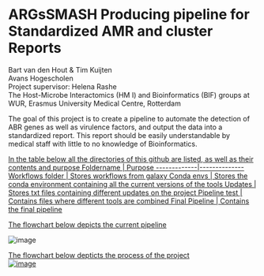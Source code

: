 # ARGsSMASH Producing pipeline for Standardized AMR and cluster Reports
Bart van den Hout & Tim Kuijten  
Avans Hogescholen  
Project supervisor: Helena Rashe  
The Host-Microbe Interactomics (HM I) and Bioinformatics (BIF) groups at WUR, Erasmus University Medical Centre, Rotterdam


The goal of this project is to create a pipeline to automate the detection of ABR genes as well as virulence factors, and output the data into a standardized report. This report should be easily understandable by medical staff with little to no knowledge of Bioinformatics.

<ins>In the table below all the directories of this github are listed, as well as their contents and purpose<ins>
Foldername | Purpose
-------------|--------------
Workflows folder | Stores workflows from galaxy
Conda envs | Stores the conda environment containing all the current versions of the tools
Updates | Stores txt files containing different updates on the project
Pipeline test | Contains files where different tools are combined
Final Pipeline | Contains the final pipeline

<ins>The flowchart below depicts the current pipeline<ins>  

![image](https://user-images.githubusercontent.com/101572525/176131441-86135f30-8d64-41f6-9826-a4aac694f0ff.png)

<ins>The flowchart below depticts the process of the project<ins>  
![image](https://user-images.githubusercontent.com/101572525/176153089-8ea81c45-fc2b-4cd8-9be8-628aedd0b5ec.png)
